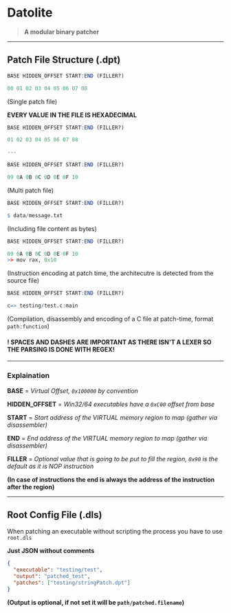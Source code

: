 # Datolite

> **A modular binary patcher**

---

## Patch File Structure (.dpt)

```r
BASE HIDDEN_OFFSET START:END (FILLER?)

00 01 02 03 04 05 06 07 08
```

(Single patch file)

**EVERY VALUE IN THE FILE IS HEXADECIMAL**

```r
BASE HIDDEN_OFFSET START:END (FILLER?)

01 02 03 04 05 06 07 08

---

BASE HIDDEN_OFFSET START:END (FILLER?)

09 0A 0B 0C 0D 0E 0F 10
```

(Multi patch file)

```r
BASE HIDDEN_OFFSET START:END (FILLER?)

$ data/message.txt

```

(Including file content as bytes)

```r
BASE HIDDEN_OFFSET START:END (FILLER?)

09 0A 0B 0C 0D 0E 0F 10
>> mov rax, 0x10
```

(Instruction encoding at patch time, the architecutre is detected from the source file)

```r
BASE HIDDEN_OFFSET START:END (FILLER?)

c=> testing/test.c:main
```

(Compilation, disassembly and encoding of a C file at patch-time, format `path:function`)

#### ! SPACES AND DASHES ARE IMPORTANT AS THERE ISN'T A LEXER SO THE PARSING IS DONE WITH REGEX!

---

### Explaination

**BASE** = _Virtual Offset, `0x100000` by convention_

**HIDDEN_OFFSET** = _Win32/64 executables have a `0xC00` offset from base_

**START** = _Start address of the VIRTUAL memory region to map (gather via disassembler)_

**END** = _End address of the VIRTUAL memory region to map (gather via disassembler)_

**FILLER** = _Optional value that is going to be put to fill the region, `0x90` is the default as it is NOP instruction_

**(In case of instructions the end is always the address of the instruction after the region)**

---

## Root Config File (.dls)

When patching an executable without scripting the process you have to use `root.dls`

**Just JSON without comments**

```json
{
  "executable": "testing/test",
  "output": "patched_test",
  "patches": ["testing/stringPatch.dpt"]
}
```

**(Output is optional, if not set it will be `path/patched.filename`)**
